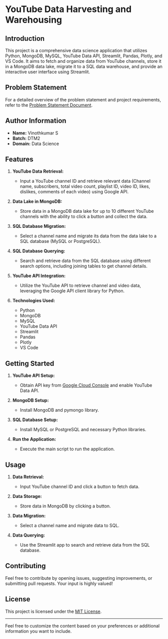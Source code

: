 

# YouTube Data Harvesting and Warehousing

## Introduction

This project is a comprehensive data science application that utilizes Python, MongoDB, MySQL, YouTube Data API, Streamlit, Pandas, Plotly, and VS Code. It aims to fetch and organize data from YouTube channels, store it in a MongoDB data lake, migrate it to a SQL data warehouse, and provide an interactive user interface using Streamlit.

## Problem Statement

For a detailed overview of the problem statement and project requirements, refer to the [Problem Statement Document](https://docs.google.com/document/d/1WrMDf4KnzprK37EJLr3QW0wRUB3few-1Yujv6wnYhZw/edit).

## Author Information

- **Name:** Vinothkumar S
- **Batch:** DTM2
- **Domain:** Data Science

## Features

1. **YouTube Data Retrieval:**
   - Input a YouTube channel ID and retrieve relevant data (Channel name, subscribers, total video count, playlist ID, video ID, likes, dislikes, comments of each video) using Google API.

2. **Data Lake in MongoDB:**
   - Store data in a MongoDB data lake for up to 10 different YouTube channels with the ability to click a button and collect the data.

3. **SQL Database Migration:**
   - Select a channel name and migrate its data from the data lake to a SQL database (MySQL or PostgreSQL).

4. **SQL Database Querying:**
   - Search and retrieve data from the SQL database using different search options, including joining tables to get channel details.

5. **YouTube API Integration:**
   - Utilize the YouTube API to retrieve channel and video data, leveraging the Google API client library for Python.

6. **Technologies Used:**
   - Python
   - MongoDB
   - MySQL
   - YouTube Data API
   - Streamlit
   - Pandas
   - Plotly
   - VS Code

## Getting Started

1. **YouTube API Setup:**
   - Obtain API key from [Google Cloud Console](https://console.cloud.google.com/) and enable YouTube Data API.

2. **MongoDB Setup:**
   - Install MongoDB and pymongo library.

3. **SQL Database Setup:**
   - Install MySQL or PostgreSQL and necessary Python libraries.

4. **Run the Application:**
   - Execute the main script to run the application.

## Usage

1. **Data Retrieval:**
   - Input YouTube channel ID and click a button to fetch data.

2. **Data Storage:**
   - Store data in MongoDB by clicking a button.

3. **Data Migration:**
   - Select a channel name and migrate data to SQL.

4. **Data Querying:**
   - Use the Streamlit app to search and retrieve data from the SQL database.

## Contributing

Feel free to contribute by opening issues, suggesting improvements, or submitting pull requests. Your input is highly valued!

## License

This project is licensed under the [MIT License](LICENSE).

---

Feel free to customize the content based on your preferences or additional information you want to include.
